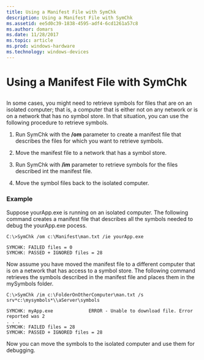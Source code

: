 ```yaml
---
title: Using a Manifest File with SymChk
description: Using a Manifest File with SymChk
ms.assetid: ee5d0c39-1838-4595-adf4-6cd1261a57c8
ms.author: domars
ms.date: 11/28/2017
ms.topic: article
ms.prod: windows-hardware
ms.technology: windows-devices
---
```


# Using a Manifest File with SymChk


## <span id="ddk_using_symchk_dtoolq"></span><span id="DDK_USING_SYMCHK_DTOOLQ"></span>


In some cases, you might need to retrieve symbols for files that are on an isolated computer; that is, a computer that is either not on any network or is on a network that has no symbol store. In that situation, you can use the following procedure to retrieve symbols.

1.  Run SymChk with the **/om** parameter to create a manifest file that describes the files for which you want to retrieve symbols.

2.  Move the manifest file to a network that has a symbol store.

3.  Run SymChk with **/im** parameter to retrieve symbols for the files described int the manifest file.

4.  Move the symbol files back to the isolated computer.

### <span id="example"></span><span id="EXAMPLE"></span>Example

Suppose yourApp.exe is running on an isolated computer. The following command creates a manifest file that describes all the symbols needed to debug the yourApp.exe pocess.

```
C:\>SymChk /om c:\Manifest\man.txt /ie yourApp.exe

SYMCHK: FAILED files = 0
SYMCHK: PASSED + IGNORED files = 28
```

Now assume you have moved the manifest file to a different computer that is on a network that has access to a symbol store. The following command retrieves the symbols described in the manifest file and places them in the mySymbols folder.

```
C:\>SymChk /im c:\FolderOnOtherComputer\man.txt /s srv*c:\mysymbols*\\aServer\symbols

SYMCHK: myApp.exe             ERROR - Unable to download file. Error reported was 2
. . .
SYMCHK: FAILED files = 28
SYMCHK: PASSED + IGNORED files = 28
```

Now you can move the symbols to the isolated computer and use them for debugging.

 

 





